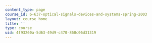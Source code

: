 ```yaml
---
content_type: page
course_id: 6-637-optical-signals-devices-and-systems-spring-2003
layout: course_home
title: ''
type: course
uid: 4f93260a-5d63-49d9-c470-860c06d31319
---
```

